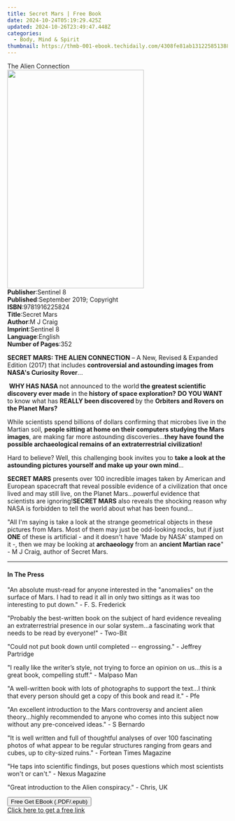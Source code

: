 ```yaml
---
title: Secret Mars | Free Book
date: 2024-10-24T05:19:29.425Z
updated: 2024-10-26T23:49:47.448Z
categories:
  - Body, Mind & Spirit
thumbnail: https://thmb-001-ebook.techidaily.com/4308fe81ab131225851388ad1a46a3f72d6cb88b6b4b76b7f20c314a11cf60d2.jpg
---
```

<main id="book-container">
  <div class="flex flex-col">
    <div class="book-brief flex-1 py-6 px-4 sm:p-6 md:py-10 md:px-8">
      <!-- brief-->
      <div class="book-brief-main">The Alien Connection</div>
    </div>
    <div
      class="book-meta-info flex-1 grid gap-4 col-start-1 col-end-3 row-start-1 sm:mb-6 sm:grid-cols-4 lg:gap-6 lg:col-start-2 lg:row-end-6 lg:row-span-6 lg:mb-0"
    >
      <div
        class="book-meta-info-left place-content-center mt-4 p-4 text-sm leading-6 col-start-2 col-span-2 dark:text-slate-400"
      >
        <img
          class="w-full h-500 object-cover rounded-lg sm:h-255 sm:col-span-2 lg:col-span-full"
          src="https://img-001-ebook.techidaily.com/2478659b368d3fae6db5b207a3845dadf2e5b9721dcb45066551976d384703c1.jpg"
          alt=""
          width="312"
          height="500"
        />
      </div>
      <div
        class="book-meta-info-right mt-2 col-start-1 row-start-2 col-span-3 self-center"
      >
        <!-- meta data  -->
        <div class="flex flex-col px-4 md:px-8">
          <div class="flex-1">
            <strong>Publisher</strong>:<span class="px-2">Sentinel 8</span>
          </div>
          <div class="flex-1">
            <strong>Published</strong>:<span class="px-2"
              >September 2019; Copyright</span
            >
          </div>
          <div class="flex-1">
            <strong>ISBN</strong>:<span class="px-2">9781916225824</span>
          </div>
          <div class="flex-1">
            <strong>Title</strong>:<span class="px-2">Secret Mars</span>
          </div>
          <div class="flex-1">
            <strong>Author</strong>:<span class="px-2">M J Craig</span>
          </div>
          <div class="flex-1">
            <strong>Imprint</strong>:<span class="px-2">Sentinel 8</span>
          </div>
          <div class="flex-1">
            <strong>Language</strong>:<span class="px-2">English</span>
          </div>
          <div class="flex-1">
            <strong>Number of Pages</strong>:<span class="px-2">352</span>
          </div>
        </div>
      </div>
    </div>
    <div class="book-description flex-1 py-6 px-4 sm:p-6 md:py-10 md:px-8">
      <div class="book-description-main">
        <div accordion-content="" id="description">
          <p>
            <strong>SECRET MARS: THE ALIEN CONNECTION</strong> – A New, Revised
            &amp; Expanded Edition (2017) that includes
            <strong
              >controversial and astounding images from NASA's Curiosity
              Rover</strong
            >...
          </p>
          &nbsp;<strong>WHY HAS NASA </strong>not announced to the world<strong>
            the greatest scientific discovery ever made</strong
          >
          in the<strong> history of space exploration?</strong>&nbsp;<strong
            >DO YOU WANT</strong
          >
          to know what has <strong>REALLY been discovered </strong>by the
          <strong>Orbiters and Rovers on the Planet Mars?</strong>
          <p>
            While scientists spend billions of dollars confirming that microbes
            live in the Martian soil,
            <strong
              >people sitting at home on their computers studying the Mars
              images</strong
            >, are making far more astounding discoveries...<strong
              >they have found the possible archaeological remains of an
              extraterrestrial civilization!</strong
            >
          </p>
          <p>
            Hard to believe? Well, this challenging book invites you to
            <strong
              >take a look at the astounding pictures yourself and make up your
              own mind</strong
            >...
          </p>
          <strong>SECRET MARS</strong> presents over 100 incredible images taken
          by American and European spacecraft that reveal possible evidence of a
          civilization that once lived and may still live, on the Planet
          Mars...powerful evidence that scientists are ignoring!<strong
            >SECRET MARS</strong
          >
          also reveals the shocking reason why NASA is forbidden to tell the
          world about what has been found...
          <p>
            "All I'm saying is take a look at the strange geometrical objects in
            these pictures from Mars. Most of them may just be odd-looking
            rocks, but if just <strong>ONE</strong> of these is artificial - and
            it doesn't have 'Made by NASA' stamped on it -, then we may be
            looking at <strong>archaeology </strong>from an
            <strong>ancient Martian race</strong>" - M J Craig, author of Secret
            Mars.
          </p>
        </div>
        <div class="accordion-fader"></div>
      </div>
    </div>
    <div class="book-excerpts flex-1 py-6 px-4 sm:p-6 md:py-10 md:px-8">
      <!-- excerpts-->
      <div class="book-excerpts-main">
        <hr />
        <h4 class="placeholder placeholder-heading">
          <span>In The Press</span>
        </h4>
        <p></p>
        <p>
          "An absolute must-read for anyone interested in the "anomalies" on the
          surface of Mars. I had to read it all in only two sittings as it was
          too interesting to put down." - F. S. Frederick
        </p>
        <p>
          "Probably the best-written book on the subject of hard evidence
          revealing an extraterrestrial presence in our solar system...a
          fascinating work that needs to be read by everyone!" - Two-Bit
        </p>
        <p>
          "Could not put book down until completed -- engrossing." - Jeffrey
          Partridge
        </p>
        <p>
          "I really like the writer’s style, not trying to force an opinion on
          us...this is a great book, compelling stuff." - Malpaso Man
        </p>
        <p>
          "A well-written book with lots of photographs to support the text...I
          think that every person should get a copy of this book and read it." -
          Pfe
        </p>
        <p>
          "An excellent introduction to the Mars controversy and ancient alien
          theory...highly recommended to anyone who comes into this subject now
          without any pre-conceived ideas." - S Bernardo
        </p>
        <p>
          "It is well written and full of thoughtful analyses of over 100
          fascinating photos of what appear to be regular structures ranging
          from gears and cubes, up to city-sized ruins." - Fortean Times
          Magazine
        </p>
        <p>
          "He taps into scientific findings, but poses questions which most
          scientists won't or can't." - Nexus Magazine
        </p>
        <p>"Great introduction to the Alien conspiracy." - Chris, UK</p>
        <p></p>
      </div>
    </div>
    <div
      class="book-about-author flex-1 py-6 px-4 sm:p-6 md:py-10 md:px-8"
    ></div>
    <div class="book-free-get flex-1 py-6 px-4 sm:p-6 md:py-10 md:px-8">
      <button
        id="btn-free-get"
        class="bg-blue-500 hover:bg-blue-700 text-white font-bold py-2 px-4 rounded"
      >
        Free Get EBook (.PDF/.epub)
      </button>
      <div id="countdown-display" class="px-2 text-lg mt-2"></div>
      <a
        id="free-link"
        class="hidden bg-blue-500 hover:bg-blue-700 text-white font-bold py-2 px-4 rounded"
        href="https://www.ebooks.com/en-us/book/209881093/secret-mars/m-j-craig/"
        target="_blank"
        >Click here to get a free link</a
      >
    </div>
    <script>
      let countdownTime = 0;
      let countdownInterval = null;
      document
        .getElementById('btn-free-get')
        .addEventListener('click', startCountdown);
      function startCountdown() {
        countdownTime = new Date().getTime() + 60000 * 3;
        countdownInterval = setInterval(updateCountdown, 1000);
        document.getElementById('btn-free-get').disabled = true;
        document
          .getElementById('btn-free-get')
          .classList.add('bg-gray-500', 'cursor-not-allowed');
      }
      function updateCountdown() {
        let currentTime = new Date().getTime();
        let timeLeft = countdownTime - currentTime;
        let secondsLeft = Math.floor(timeLeft / 1000);
        document.getElementById('countdown-display').innerHTML =
          `Remaining time: ${secondsLeft} seconds.`;
        if (secondsLeft <= 0) {
          clearInterval(countdownInterval);
          document.getElementById('btn-free-get').classList.add('hidden');
          document.getElementById('free-link').classList.remove('hidden');
          document.getElementById('countdown-display').innerHTML = '';
        }
      }
    </script>
  </div>
</main>

<ins class="adsbygoogle"
      style="display:block"
      data-ad-client="ca-pub-7571918770474297"
      data-ad-slot="8358498916"
      data-ad-format="auto"
      data-full-width-responsive="true"></ins>
    